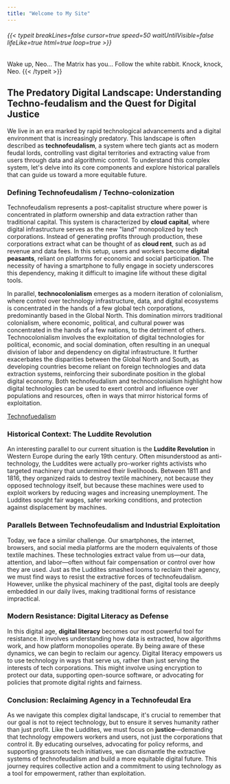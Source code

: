 ```yaml
---
title: "Welcome to My Site"
---
```


###### {{< typeit breakLines=false cursor=true speed=50 waitUntilVisible=false lifeLike=true html=true loop=true >}}
Wake up, Neo...
The Matrix has you...
Follow the white rabbit.
Knock, knock, Neo.
{{< /typeit >}}

## The Predatory Digital Landscape: Understanding Techno-feudalism and the Quest for Digital Justice

We live in an era marked by rapid technological advancements and a digital environment that is increasingly predatory. This landscape is often described as **technofeudalism**, a system where tech giants act as modern feudal lords, controlling vast digital territories and extracting value from users through data and algorithmic control. To understand this complex system, let's delve into its core components and explore historical parallels that can guide us toward a more equitable future.

### Defining Technofeudalism / Techno-colonization

Technofeudalism represents a post-capitalist structure where power is concentrated in platform ownership and data extraction rather than traditional capital. This system is characterized by **cloud capital**, where digital infrastructure serves as the new "land" monopolized by tech corporations. Instead of generating profits through production, these corporations extract what can be thought of as **cloud rent**, such as ad revenue and data fees. In this setup, users and workers become **digital peasants**, reliant on platforms for economic and social participation. The necessity of having a smartphone to fully engage in society underscores this dependency, making it difficult to imagine life without these digital tools.

In parallel, **technocolonialism** emerges as a modern iteration of colonialism, where control over technology infrastructure, data, and digital ecosystems is concentrated in the hands of a few global tech corporations, predominantly based in the Global North. This domination mirrors traditional colonialism, where economic, political, and cultural power was concentrated in the hands of a few nations, to the detriment of others. Technocolonialism involves the exploitation of digital technologies for political, economic, and social domination, often resulting in an unequal division of labor and dependency on digital infrastructure. It further exacerbates the disparities between the Global North and South, as developing countries become reliant on foreign technologies and data extraction systems, reinforcing their subordinate position in the global digital economy. Both technofeudalism and technocolonialism highlight how digital technologies can be used to exert control and influence over populations and resources, often in ways that mirror historical forms of exploitation.

[Technofuedalism](https://m.youtube.com/watch?v=hNblIGVKgks)
### Historical Context: The Luddite Revolution

An interesting parallel to our current situation is the **Luddite Revolution** in Western Europe during the early 19th century. Often misunderstood as anti-technology, the Luddites were actually pro-worker rights activists who targeted machinery that undermined their livelihoods. Between 1811 and 1816, they organized raids to destroy textile machinery, not because they opposed technology itself, but because these machines were used to exploit workers by reducing wages and increasing unemployment. The Luddites sought fair wages, safer working conditions, and protection against displacement by machines.

### Parallels Between Technofeudalism and Industrial Exploitation

Today, we face a similar challenge. Our smartphones, the internet, browsers, and social media platforms are the modern equivalents of those textile machines. These technologies extract value from us—our data, attention, and labor—often without fair compensation or control over how they are used. Just as the Luddites smashed looms to reclaim their agency, we must find ways to resist the extractive forces of technofeudalism. However, unlike the physical machinery of the past, digital tools are deeply embedded in our daily lives, making traditional forms of resistance impractical.

### Modern Resistance: Digital Literacy as Defense

In this digital age, **digital literacy** becomes our most powerful tool for resistance. It involves understanding how data is extracted, how algorithms work, and how platform monopolies operate. By being aware of these dynamics, we can begin to reclaim our agency. Digital literacy empowers us to use technology in ways that serve us, rather than just serving the interests of tech corporations. This might involve using encryption to protect our data, supporting open-source software, or advocating for policies that promote digital rights and fairness.

### Conclusion: Reclaiming Agency in a Technofeudal Era

As we navigate this complex digital landscape, it's crucial to remember that our goal is not to reject technology, but to ensure it serves humanity rather than just profit. Like the Luddites, we must focus on **justice**—demanding that technology empowers workers and users, not just the corporations that control it. By educating ourselves, advocating for policy reforms, and supporting grassroots tech initiatives, we can dismantle the extractive systems of technofeudalism and build a more equitable digital future. This journey requires collective action and a commitment to using technology as a tool for empowerment, rather than exploitation.

